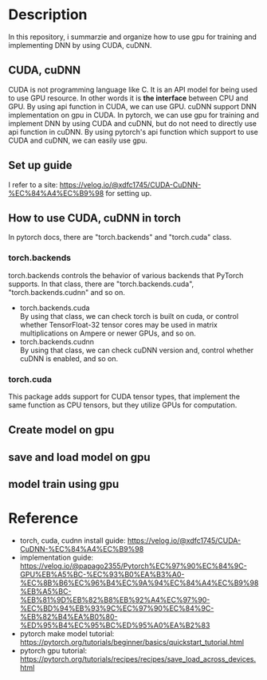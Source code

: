# Description
In this repository, i summarzie and organize how to use gpu for training and implementing DNN by using CUDA, cuDNN.  

## CUDA, cuDNN  
CUDA is not programming language like C. It is an API model for being used to use GPU resource. In other words it is **the interface** between CPU and GPU. By using api function in CUDA, we can use GPU. cuDNN support DNN implementation on gpu in CUDA. In pytorch, we can use gpu for training and implement DNN by using CUDA and cuDNN, but do not need to directly use api function in cuDNN. By using pytorch's api function which support to use CUDA and cuDNN, we can easily use gpu. 

## Set up guide
I refer to a site: https://velog.io/@xdfc1745/CUDA-CuDNN-%EC%84%A4%EC%B9%98 for setting up.  

## How to use CUDA, cuDNN in torch  
In pytorch docs, there are "torch.backends" and "torch.cuda" class.   
### torch.backends 
torch.backends controls the behavior of various backends that PyTorch supports. In that class, there are "torch.backends.cuda", "torch.backends.cudnn" and so on. 
* torch.backends.cuda  
  By using that class, we can check torch is built on cuda, or control whether TensorFloat-32 tensor cores may be used in matrix multiplications on Ampere or newer GPUs, and so on. 
* torch.backends.cudnn  
  By using that class, we can check cuDNN version and, control whether cuDNN is enabled, and so on.  
  
### torch.cuda   
This package adds support for CUDA tensor types, that implement the same function as CPU tensors, but they utilize GPUs for computation.  



## Create model on gpu



## save and load model on gpu

## model train using gpu


# Reference  
* torch, cuda, cudnn install guide: https://velog.io/@xdfc1745/CUDA-CuDNN-%EC%84%A4%EC%B9%98
* implementation guide: https://velog.io/@papago2355/Pytorch%EC%97%90%EC%84%9C-GPU%EB%A5%BC-%EC%93%B0%EA%B3%A0-%EC%8B%B6%EC%96%B4%EC%9A%94%EC%84%A4%EC%B9%98%EB%A5%BC-%EB%81%9D%EB%82%B8%EB%92%A4%EC%97%90-%EC%BD%94%EB%93%9C%EC%97%90%EC%84%9C-%EB%82%B4%EA%B0%80-%ED%95%B4%EC%95%BC%ED%95%A0%EA%B2%83
* pytorch make model tutorial: https://pytorch.org/tutorials/beginner/basics/quickstart_tutorial.html
* pytorch gpu tutorial: https://pytorch.org/tutorials/recipes/recipes/save_load_across_devices.html
